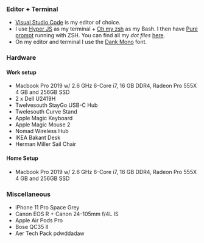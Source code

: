 ### Editor + Terminal

- [Visual Studio Code](http://www.google.com) is my editor of choice.
- I use [Hyper JS](http://www.google.com) as my terminal + [Oh my zsh](http://www.google.com) as my Bash. I then have [Pure prompt]() running with ZSH. You can find all my _dot files_ [here]().
- On my editor and terminal I use the [Dank Mono]() font.

### Hardware

#### Work setup

- Macbook Pro 2019 w/ 2.6 GHz 6-Core i7, 16 GB DDR4, Radeon Pro 555X 4 GB and 256GB SSD
- 2 x Dell U2419H
- Twelvesouth StayGo USB-C Hub
- Twelesouth Curve Stand
- Apple Magic Keyboard
- Apple Magic Mouse 2
- Nomad Wireless Hub
- IKEA Bakant Desk
- Herman Miller Sail Chair

#### Home Setup

- Macbook Pro 2019 w/ 2.6 GHz 6-Core i7, 16 GB DDR4, Radeon Pro 555X 4 GB and 256GB SSD

### Miscellaneous

- iPhone 11 Pro Space Grey
- Canon EOS R + Canon 24-105mm f/4L IS
- Apple Air Pods Pro
- Bose QC35 II
- Aer Tech Pack
  pdwddadaw
